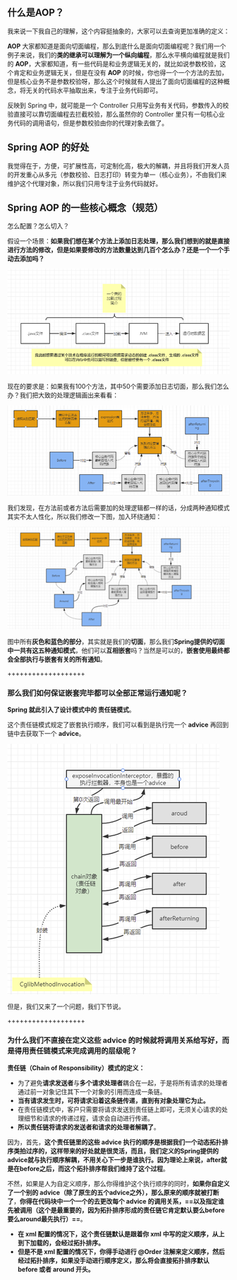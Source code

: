 ## 什么是AOP？

我来说一下我自己的理解，这个内容挺抽象的，大家可以去查询更加准确的定义：

**AOP** 大家都知道是面向切面编程，那么到底什么是面向切面编程呢？我们用一个例子来说，我们的**类的继承可以理解为一个纵向编程**，那么水平横向编程就是我们的 **AOP**，大家都知道，有一些代码是和业务逻辑无关的，就比如说参数校验，这个肯定和业务逻辑无关，但是在没有 **AOP** 的时候，你也得一个一个方法的去加，但是核心业务不是参数校验呀，那么这个时候就有人提出了面向切面编程的这种概念，将无关的代码水平抽取出来，专注于业务代码即可。

反映到 Spring 中，就可能是一个 Controller 只用写业务有关代码，参数传入的校验直接可以靠切面编程去拦截校验，那么虽然你的 Controller 里只有一句核心业务代码的调用语句，但是参数校验由你的代理对象去做了。



## Spring AOP 的好处

我觉得在于，方便，可扩展性高，可定制化高，极大的解耦，并且将我们开发人员的开发重心从多元（参数校验、日志打印）转变为单一（核心业务），不由我们来维护这个代理对象，所以我们只用专注于业务代码就好。



## Spring AOP 的一些核心概念（规范）

怎么配置？怎么切入？

假设一个场景：**如果我们想在某个方法上添加日志处理，那么我们想到的就是直接进行方法的修改，但是如果要修改的方法数量达到几百个怎么办？还是一个一个手动去添加吗？**

![image-20220305135359787](2022-03-05-Spring的AOP有关.assets/image-20220305135359787.png)

现在的要求是：如果我有100个方法，其中50个需要添加日志切面，那么我们怎么办？我们把大致的处理逻辑画出来看看：

![image-20220305140307604](2022-03-05-Spring的AOP有关.assets/image-20220305140307604.png)

我们发现，在方法前或者方法后需要加的处理逻辑都一样的话，分成两种通知模式其实不太人性化，所以我们修改一下图，加入环绕通知：

![image-20220305140649085](2022-03-05-Spring的AOP有关.assets/image-20220305140649085.png)

图中所有**灰色和蓝色的部分**，其实就是我们的**切面**，那么我们**Spring提供的切面中一共有这五种通知模式**，他们可以**互相嵌套**吗？当然是可以的，**嵌套使用最终都会全部执行与嵌套有关的所有通知**。

+++++++++++++++++++

### 那么我们如何保证嵌套完毕都可以全部正常运行通知呢？

**Spring 就此引入了设计模式中的 责任链模式**。

这个责任链模式规定了嵌套执行顺序，我们可以看到是执行完一个 **advice** 再回到链中去获取下一个 **advice**。

![image-20220305163908527](2022-03-05-Spring的AOP有关.assets/image-20220305163908527.png)

但是，我们又来了一个问题，我们下节说。

+++++++++++++++++++

### 为什么我们不直接在定义这些 **advice** 的时候就将调用关系给写好，而是得用责任链模式来完成调用的层级呢？

**责任链（Chain of Responsibility）模式的定义：**

- 为了避免**请求发送者**与**多个请求处理者**耦合在一起，于是将所有请求的处理者通过前一对象记住其下一个对象的引用而连成一条链。
- **当有请求发生时，可将请求沿着这条链传递，直到有对象处理它为止。**
- 在责任链模式中，客户只需要将请求发送到责任链上即可，无须关心请求的处理细节和请求的传递过程，请求会自动进行传递。
- **所以责任链将请求的发送者和请求的处理者解耦了**。

因为，首先，**这个责任链里的这些 advice 执行的顺序是根据我们一个动态拓扑排序类拍过序的，这样带来的好处就是很灵活，而且，我们定义的Spring提供的advice就与执行顺序解耦，不用关心下一步是谁执行。因为理论上来说，after就是在before之后，而这个拓扑排序帮我们维持了这个过程**。

不然，如果是人为自定义顺序，那么你得维护这个执行顺序的同时，**如果你自定义了一个别的 advice（除了原生的五个advice之外），那么原来的顺序就被打断了**，**你得在代码块中一个一个的去更改每个 advice 的调用关系，==以及指定谁先被调用（这个是最重要的，因为拓扑排序形成的责任链它肯定默认要么before要么around最先执行）==**。

- **在 xml 配置的情况下，这个责任链默认是跟着你 xml 中写的定义顺序，从上到下加载的，会经过拓扑排序。**
- **但是不是 xml 配置的情况下，你得手动进行 @Order 注解来定义顺序，然后经过拓扑排序，如果没手动进行顺序定义，那么将会直接拓扑排序默认 before 或者 around 开头。**


